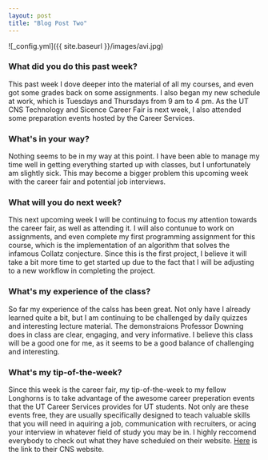 ```yaml
---
layout: post
title: "Blog Post Two"
---
```


![_config.yml]({{ site.baseurl }}/images/avi.jpg)

### What did you do this past week?
This past week I dove deeper into the material of all my courses, and even got some grades back on some assignments. I also began my new schedule at work, which is Tuesdays and Thursdays from 9 am to 4 pm. As the UT CNS Technology and Sicence Career Fair is next week, I also attended some preparation events hosted by the Career Services.

### What's in your way?
Nothing seems to be in my way at this point. I have been able to manage my time well in getting everything started up with classes, but I unfortunately am slightly sick. This may become a bigger problem this upcoming week with the career fair and potential job interviews. 

### What will you do next week?
This next upcoming week I will be continuing to focus my attention towards the career fair, as well as attending it. I will also contunue to work on assignments, and even complete my first programming assignment for this course, which is the implementation of an algorithm that solves the infamous Collatz conjecture. Since this is the first project, I believe it will take a bit more time to get started up due to the fact that I will be adjusting to a new workflow in completing the project. 

### What's my experience of the class?
So far my experience of the calss has been great. Not only have I already learned quite a bit, but I am continuing to be challenged by daily quizzes and interesting lecture material. The demonstraions Professor Downing does in class are clear, engaging, and very informative. I believe this class will be a good one for me, as it seems to be a good balance of challenging and interesting. 

### What's my tip-of-the-week?
Since this week is the career fair, my tip-of-the-week to my fellow Longhorns is to take advantage of the awesome career preperation events that the UT Career Services provides for UT students. Not only are these events free, they are usually specifically designed to teach valuable skills that you will need in aquiring a job, communication with recruiters, or acing your interview in whatever field of study you may be in. I highly reccomend everybody to check out what they have scheduled on their website. [Here](https://cns.utexas.edu/career-services) is the link to their CNS website.  

